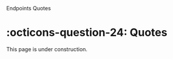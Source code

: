 <nav class="fusiondoc-api-breadcrumbs">
	<span>Endpoints</span>
	<span>Quotes</span>
</nav>

<h1 class="fusiondoc-api-header" markdown>
	<span class="fusiondoc-api-icon" markdown>:octicons-question-24:</span>
	<span class="fusiondoc-api-name">Quotes</span>
</h1>

This page is under construction.
 
</div>